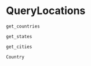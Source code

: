 # QueryLocations

```@docs
get_countries
```

```@docs
get_states
```

```@docs
get_cities
```

```@docs
Country
```